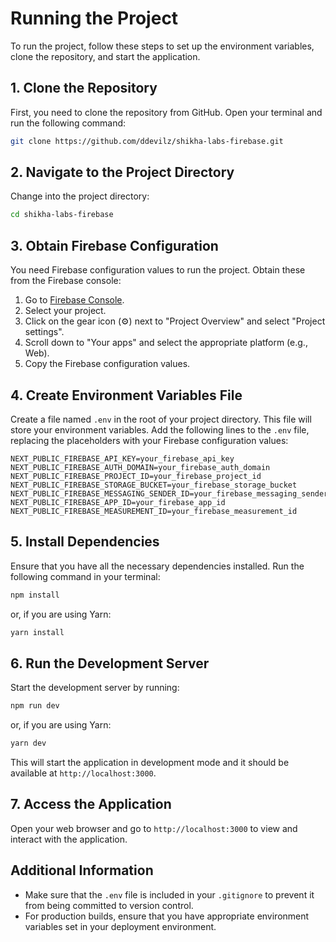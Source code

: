 # Running the Project

To run the project, follow these steps to set up the environment variables, clone the repository, and start the application.

## 1. Clone the Repository

First, you need to clone the repository from GitHub. Open your terminal and run the following command:

```bash
git clone https://github.com/ddevilz/shikha-labs-firebase.git
```

## 2. Navigate to the Project Directory

Change into the project directory:

```bash
cd shikha-labs-firebase
```

## 3. Obtain Firebase Configuration

You need Firebase configuration values to run the project. Obtain these from the Firebase console:

1. Go to [Firebase Console](https://console.firebase.google.com/).
2. Select your project.
3. Click on the gear icon (⚙️) next to "Project Overview" and select "Project settings".
4. Scroll down to "Your apps" and select the appropriate platform (e.g., Web).
5. Copy the Firebase configuration values.

## 4. Create Environment Variables File

Create a file named `.env` in the root of your project directory. This file will store your environment variables. Add the following lines to the `.env` file, replacing the placeholders with your Firebase configuration values:

```plaintext
NEXT_PUBLIC_FIREBASE_API_KEY=your_firebase_api_key
NEXT_PUBLIC_FIREBASE_AUTH_DOMAIN=your_firebase_auth_domain
NEXT_PUBLIC_FIREBASE_PROJECT_ID=your_firebase_project_id
NEXT_PUBLIC_FIREBASE_STORAGE_BUCKET=your_firebase_storage_bucket
NEXT_PUBLIC_FIREBASE_MESSAGING_SENDER_ID=your_firebase_messaging_sender_id
NEXT_PUBLIC_FIREBASE_APP_ID=your_firebase_app_id
NEXT_PUBLIC_FIREBASE_MEASUREMENT_ID=your_firebase_measurement_id
```

## 5. Install Dependencies

Ensure that you have all the necessary dependencies installed. Run the following command in your terminal:

```bash
npm install
```

or, if you are using Yarn:

```bash
yarn install
```

## 6. Run the Development Server

Start the development server by running:

```bash
npm run dev
```

or, if you are using Yarn:

```bash
yarn dev
```

This will start the application in development mode and it should be available at `http://localhost:3000`.

## 7. Access the Application

Open your web browser and go to `http://localhost:3000` to view and interact with the application.

## Additional Information

- Make sure that the `.env` file is included in your `.gitignore` to prevent it from being committed to version control.
- For production builds, ensure that you have appropriate environment variables set in your deployment environment.
